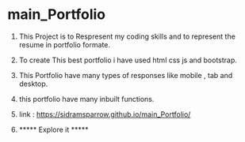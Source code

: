 # main_Portfolio
1. This Project is to Respresent my coding skills and to represent the resume in portfolio formate.
2. To create This best portfolio i have used html css js and bootstrap.
3. This Portfolio have many types of responses like mobile , tab and desktop.
4. this portfolio have many inbuilt functions.
5. link : https://sidramsparrow.github.io/main_Portfolio/
   
6. ***** Explore it *****
